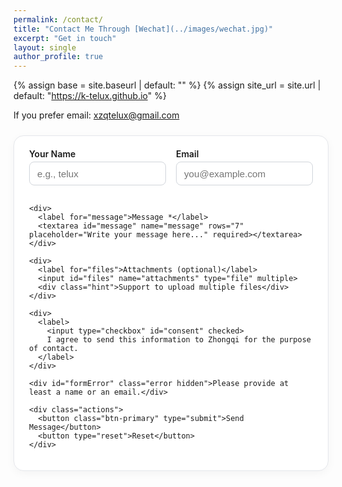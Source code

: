 ```yaml
---
permalink: /contact/
title: "Contact Me Through [Wechat](../images/wechat.jpg)"
excerpt: "Get in touch"
layout: single
author_profile: true
---
```


{% assign base = site.baseurl | default: "" %}
{% assign site_url = site.url | default: "https://k-telux.github.io" %}

<style>
  form.contact-card {
    max-width: 720px; margin: 1.5rem auto; padding: 1.25rem 1.5rem;
    border: 1px solid #e5e7eb; border-radius: 1rem;
    box-shadow: 0 4px 14px rgba(0,0,0,0.04); background: #fff;
  }
  .contact-grid { display: grid; gap: 1rem; }
  .inline-two { display: grid; gap: 1rem; grid-template-columns: 1fr 1fr; }
  label { font-weight: 600; margin-bottom: 0.25rem; display:block; }
  input[type="text"], input[type="email"], textarea {
    width: 100%; border: 1px solid #d1d5db; border-radius: 0.5rem;
    padding: 0.6rem 0.75rem; font-size: 0.95rem;
  }
  input[type="file"] { width: 100%; }
  .hint { color: #6b7280; font-size: 0.85rem; margin-top: 0.25rem; }
  .actions { display:flex; gap:0.75rem; align-items:center; margin-top: 0.5rem; }
  button[type="submit"] { border: none; padding: 0.65rem 1.1rem; border-radius: 0.75rem; cursor: pointer; }
  .btn-primary { background: #111827; color: #fff; } .btn-primary:hover { opacity: .9; }
  .disclaimer { color:#6b7280; font-size:0.85rem; margin-top:0.25rem; }
  .hidden { display:none !important; }
  .error { color: #b91c1c; font-size: 0.9rem; margin-top: 0.25rem; }

  .toast{
    position: fixed; right: 1rem; bottom: 1.25rem; background: #10b981; color:#fff;
    padding:.65rem 1rem; border-radius:.75rem; box-shadow:0 8px 24px rgba(16,185,129,.35);
    font-size:.95rem; opacity:0; transform: translateY(10px);
    transition: opacity .25s ease, transform .25s ease; z-index:9999; pointer-events:none;
  }
  .toast.show{ opacity:1; transform: translateY(0); }
  .toast.fade-out{ opacity:0; transform: translateY(6px); transition: opacity .6s ease, transform .6s ease; }
</style>

<p>If you prefer email: <a href="mailto:xzqtelux@gmail.com">xzqtelux@gmail.com</a></p>

<form
  class="contact-card"
  id="contactForm"
  action="https://formsubmit.co/afac8593c9c18a504deded6135c1b48f"
  method="POST"
  enctype="multipart/form-data"
  autocomplete="on"
  target="_self"
>
  <input type="hidden" name="_subject"  value="New message from your website contact page">
  <input type="hidden" name="_template" value="table">
  <input type="hidden" name="_next"     value="{{ site_url }}{{ base }}/contact/?sent=1">
  <input type="hidden" name="_captcha"  value="false">
  <input type="text"   name="_honey" class="hidden" tabindex="-1" autocomplete="off">

  <div class="contact-grid">
    <div class="inline-two">
      <div>
        <label for="name">Your Name </label>
        <input type="text" id="name" name="name" placeholder="e.g., telux">
      </div>
      <div>
        <label for="email">Email </label>
        <input type="email" id="email" name="email" placeholder="you@example.com">
      </div>
    </div>

    <div>
      <label for="message">Message *</label>
      <textarea id="message" name="message" rows="7" placeholder="Write your message here..." required></textarea>
    </div>

    <div>
      <label for="files">Attachments (optional)</label>
      <input id="files" name="attachments" type="file" multiple>
      <div class="hint">Support to upload multiple files</div>
    </div>

    <div>
      <label>
        <input type="checkbox" id="consent" checked>
        I agree to send this information to Zhongqi for the purpose of contact.
      </label>
    </div>

    <div id="formError" class="error hidden">Please provide at least a name or an email.</div>

    <div class="actions">
      <button class="btn-primary" type="submit">Send Message</button>
      <button type="reset">Reset</button>
    </div>
  </div>
</form>

<div id="toast" class="toast" role="status" aria-live="polite">Message Submitted Successfully</div>

<script>
  window.__CONTACT__ = {
    base: "{{ base }}",
    next: "{{ site_url }}{{ base }}/contact/?sent=1"
  };
</script>
<script src="{{ base }}/assets/js/contact.js"></script>
